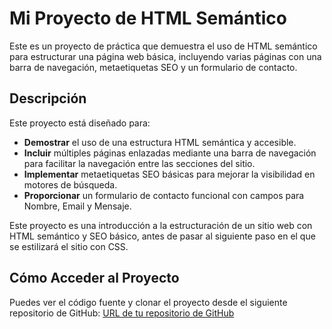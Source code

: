 # Mi Proyecto de HTML Semántico

Este es un proyecto de práctica que demuestra el uso de HTML semántico para estructurar una página web básica, incluyendo varias páginas con una barra de navegación, metaetiquetas SEO y un formulario de contacto.

## Descripción

Este proyecto está diseñado para:

- **Demostrar** el uso de una estructura HTML semántica y accesible.
- **Incluir** múltiples páginas enlazadas mediante una barra de navegación para facilitar la navegación entre las secciones del sitio.
- **Implementar** metaetiquetas SEO básicas para mejorar la visibilidad en motores de búsqueda.
- **Proporcionar** un formulario de contacto funcional con campos para Nombre, Email y Mensaje.

Este proyecto es una introducción a la estructuración de un sitio web con HTML semántico y SEO básico, antes de pasar al siguiente paso en el que se estilizará el sitio con CSS.
## Cómo Acceder al Proyecto
Puedes ver el código fuente y clonar el proyecto desde el siguiente repositorio de GitHub:
[URL de tu repositorio de GitHub](https://github.com/tu-usuario/tu-repositorio)
